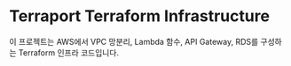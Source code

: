 # Terraport Terraform Infrastructure
이 프로젝트는 AWS에서 VPC 망분리, Lambda 함수, API Gateway, RDS를 구성하는 Terraform 인프라 코드입니다.